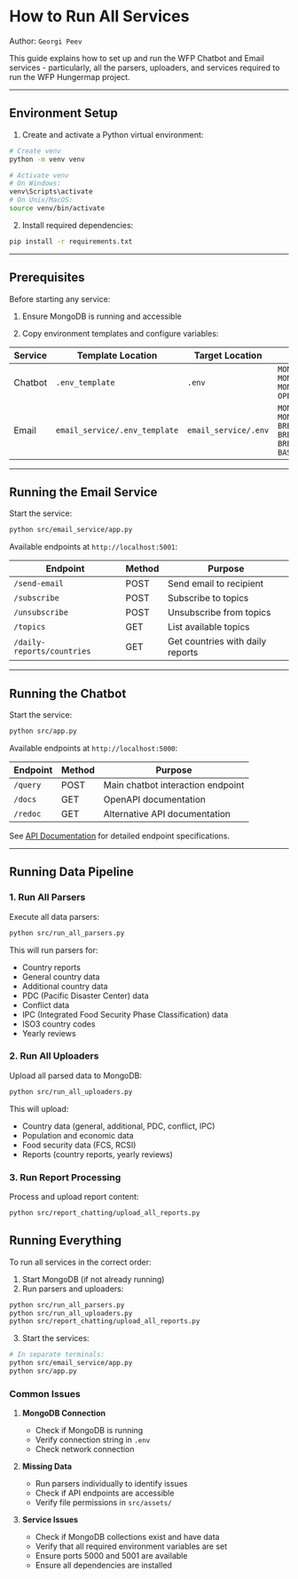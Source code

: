 # How to Run All Services

Author: `Georgi Peev`

This guide explains how to set up and run the WFP Chatbot and Email services - particularly, all the parsers, uploaders, and services required to run the WFP Hungermap project.

---

## Environment Setup

1. Create and activate a Python virtual environment:
```bash
# Create venv
python -m venv venv

# Activate venv
# On Windows:
venv\Scripts\activate
# On Unix/MacOS:
source venv/bin/activate
```

2. Install required dependencies:
```bash
pip install -r requirements.txt
```

---

## Prerequisites

Before starting any service:

1. Ensure MongoDB is running and accessible

2. Copy environment templates and configure variables:

| Service | Template Location | Target Location | Required Variables |
|---------|------------------|-----------------|-------------------|
| Chatbot | `.env_template` | `.env` | `MONGODB_URI`<br />`MONGODB_DB`<br />`MONGODB_COLLECTION`<br />`OPENAI_API_KEY` |
| Email | `email_service/.env_template` | `email_service/.env` | `MONGODB_URI`<br />`MONGODB_DB_EMAIL_SERVICE`<br />`BREVO_API_KEY`<br />`BREVO_SENDER_EMAIL`<br />`BREVO_SENDER_NAME`<br />`BASE_URL` |

---

## Running the Email Service

Start the service:
```bash
python src/email_service/app.py
```

Available endpoints at `http://localhost:5001`:

| Endpoint | Method | Purpose |
|----------|---------|----------|
| `/send-email` | POST | Send email to recipient |
| `/subscribe` | POST | Subscribe to topics |
| `/unsubscribe` | POST | Unsubscribe from topics |
| `/topics` | GET | List available topics |
| `/daily-reports/countries` | GET | Get countries with daily reports |

---

## Running the Chatbot

Start the service:
```bash
python src/app.py
```

Available endpoints at `http://localhost:5000`:

| Endpoint | Method | Purpose |
|----------|---------|----------|
| `/query` | POST | Main chatbot interaction endpoint |
| `/docs` | GET | OpenAPI documentation |
| `/redoc` | GET | Alternative API documentation |

See [API Documentation](../chatbot/api.md) for detailed endpoint specifications.

---

## Running Data Pipeline

### 1. Run All Parsers

Execute all data parsers:
```bash
python src/run_all_parsers.py
```

This will run parsers for:
- Country reports
- General country data
- Additional country data
- PDC (Pacific Disaster Center) data
- Conflict data
- IPC (Integrated Food Security Phase Classification) data
- ISO3 country codes
- Yearly reviews

### 2. Run All Uploaders

Upload all parsed data to MongoDB:
```bash
python src/run_all_uploaders.py
```

This will upload:
- Country data (general, additional, PDC, conflict, IPC)
- Population and economic data
- Food security data (FCS, RCSI)
- Reports (country reports, yearly reviews)

### 3. Run Report Processing

Process and upload report content:
```bash
python src/report_chatting/upload_all_reports.py
```

## Running Everything

To run all services in the correct order:

1. Start MongoDB (if not already running)
2. Run parsers and uploaders:
```bash
python src/run_all_parsers.py
python src/run_all_uploaders.py
python src/report_chatting/upload_all_reports.py
```

3. Start the services:
```bash
# In separate terminals:
python src/email_service/app.py
python src/app.py
```

### Common Issues

1. **MongoDB Connection**
   - Check if MongoDB is running
   - Verify connection string in `.env`
   - Check network connection

2. **Missing Data**
   - Run parsers individually to identify issues
   - Check if API endpoints are accessible
   - Verify file permissions in `src/assets/`

3. **Service Issues**
   - Check if MongoDB collections exist and have data
   - Verify that all required environment variables are set
   - Ensure ports 5000 and 5001 are available
   - Ensure all dependencies are installed
